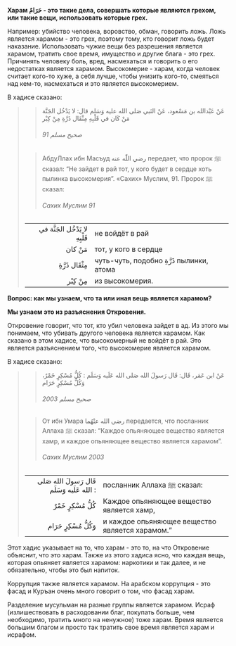 **Харам حَرَامٌ - это такие дела, совершать которые являются грехом, или такие вещи,
использовать которые грех.**

Например: убийство человека, воровство,
обман, говорить ложь. Ложь является харамом - это грех, поэтому
тому, кто говорит ложь будет наказание. Использовать чужие вещи без
разрешения является харамом, тратить свое время, имущество и другие
блага - это грех. Причинять человеку боль, вред, насмехаться и говорить
о его недостатках является харамом. Высокомерие - харам, когда человек
считает кого-то хуже, а себя лучше, чтобы унизить кого-то, смеяться над
кем-то, насмехаться и это является высокомерием. 

В хадисе сказано:

>> عَنْ عَبْدالله بن مَسْعود، عَنْ النَبي صَلى الله عليه وَسَلم قال: لا يَدْخُل الجَنَّة مَنْ كَان في قَلْبِهِ مِثْقَال ذَرَّةِ مِنْ كِبْر
>>
>> ###### صحيح مسلم 91
>
>> АбдуЛлах ибн Масъуд رضي اللّٰه عنه передает, что пророк ﷺ сказал: “Не зайдет в рай тот, у кого будет в сердце хоть пылинка высокомерия”.
>> «Сахих» Муслим, 91.
>> Пророк ﷺ сказал:
>>
>> ###### Сахих Муслим 91
>
> |                 |                   |
> | --------------: | :---------------- |
> | لا يَدْخُل الجَنَّة في قَلْبِهِ | не войдёт в рай |
> | مَنْ كان | тот, у кого в сердце |
> | مِثْقَال ذَرَّةِ | чуть-чуть, подобно ذَرَّةِ пылинки, атома |
> | مِنْ كِبْر | из высокомерия. |

**Вопрос: как мы узнаем, что та или иная вещь является харамом?**

**Мы узнаем это из разъяснения Откровения.** 

Откровение говорит, что тот, кто убил человека зайдет в ад. Из этого мы
понимаем, что убивать другого человека является харамом. Как сказано в
этом хадисе, что высокомерный не войдёт в рай. Это является разъяснением
того, что высокомерие является харамом. 

В хадисе сказано:

>> عَنْ ابن عَمَر، قَال: قَال رَسولَ الله صَلى الله عَلَيه وَسَلَم : كُلُّ مُسْكِرٍ خَمْرٌ، وَكُلُّ مُسْكِرٍ حَرَام
>>
>> ###### صحيح مسلم 2003
>
>> От ибн Умара رضي الله عنْهُما передается, что посланник Аллаха ﷺ сказал:
>> “Каждое опьяняющее вещество является хамр, и каждое опьяняющее вещество является харамом”.
>>
>> ###### Сахих Муслим 2003
>
> |                 |                   |
> | --------------: | :---------------- |
> | قَال رَسولَ الله صَلى الله عَلَيه وَسَلَم : | посланник Аллаха ﷺ сказал: |
> | كُلُّ مُسْكِرٍ خَمْرٌ | Каждое опьяняющее вещество является хамр, |
> | وَكُلُّ مُسْكِرٍ حَرَام | и каждое опьяняющее вещество является харамом.” |

Этот хадис указывает на то, что харам - это то, на что Откровение
объяснит, что это харам. Также из этого хадиса ясно, что каждая вещь,
которая опьяняет является харамом: наркотики и так далее, и не
обязательно, чтобы это был напиток. 

Коррупция также является харамом. На арабском коррупция - это фасад и
Куръан очень много говорит о том, что фасад харам. 

Разделение мусульман на разные группы является харамом. Исраф
(излишествовать в расходовании благ, покупать больше, чем необходимо,
тратить много на ненужное) тоже харам. Время является большим благом и
просто так тратить свое время является харам и исрафом. 